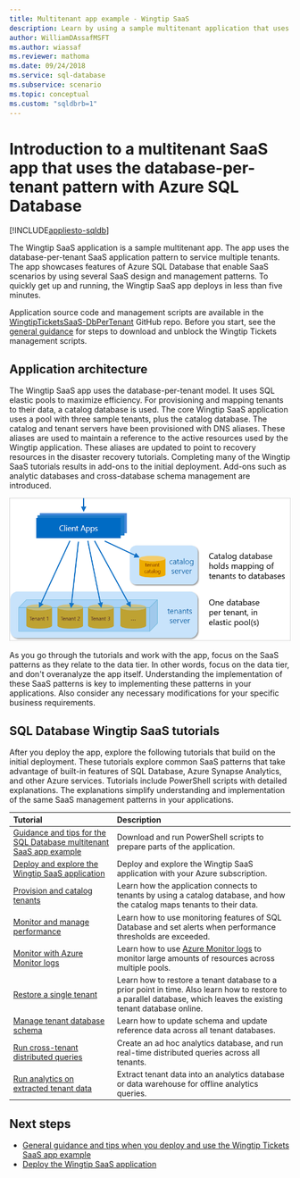 ```yaml
---
title: Multitenant app example - Wingtip SaaS
description: Learn by using a sample multitenant application that uses Azure SQL Database, the Wingtip SaaS example
author: WilliamDAssafMSFT
ms.author: wiassaf
ms.reviewer: mathoma
ms.date: 09/24/2018
ms.service: sql-database
ms.subservice: scenario
ms.topic: conceptual
ms.custom: "sqldbrb=1"
---
```

# Introduction to a multitenant SaaS app that uses the database-per-tenant pattern with Azure SQL Database
[!INCLUDE[appliesto-sqldb](../includes/appliesto-sqldb.md)]

The Wingtip SaaS application is a sample multitenant app. The app uses the database-per-tenant SaaS application pattern to service multiple tenants. The app showcases features of Azure SQL Database that enable SaaS scenarios by using several SaaS design and management patterns. To quickly get up and running, the Wingtip SaaS app deploys in less than five minutes.

Application source code and management scripts are available in the [WingtipTicketsSaaS-DbPerTenant](https://github.com/Microsoft/WingtipTicketsSaaS-DbPerTenant) GitHub repo. Before you start, see the [general guidance](saas-tenancy-wingtip-app-guidance-tips.md) for steps to download and unblock the Wingtip Tickets management scripts.

## Application architecture

The Wingtip SaaS app uses the database-per-tenant model. It uses SQL elastic pools to maximize efficiency. For provisioning and mapping tenants to their data, a catalog database is used. The core Wingtip SaaS application uses a pool with three sample tenants, plus the catalog database. The catalog and tenant servers have been provisioned with DNS aliases. These aliases are used to maintain a reference to the active resources used by the Wingtip application. These aliases are updated to point to recovery resources in the disaster recovery tutorials. Completing many of the Wingtip SaaS tutorials results in add-ons to the initial deployment. Add-ons such as analytic databases and cross-database schema management are introduced.


![Wingtip SaaS architecture](./media/saas-dbpertenant-wingtip-app-overview/app-architecture.png)


As you go through the tutorials and work with the app, focus on the SaaS patterns as they relate to the data tier. In other words, focus on the data tier, and don't overanalyze the app itself. Understanding the implementation of these SaaS patterns is key to implementing these patterns in your applications. Also consider any necessary modifications for your specific business requirements.

## SQL Database Wingtip SaaS tutorials

After you deploy the app, explore the following tutorials that build on the initial deployment. These tutorials explore common SaaS patterns that take advantage of built-in features of SQL Database, Azure Synapse Analytics, and other Azure services. Tutorials include PowerShell scripts with detailed explanations. The explanations simplify understanding and implementation of the same SaaS management patterns in your applications.


| Tutorial | Description |
|:--|:--|
| [Guidance and tips for the SQL Database multitenant SaaS app example](saas-tenancy-wingtip-app-guidance-tips.md) | Download and run PowerShell scripts to prepare parts of the application. |
|[Deploy and explore the Wingtip SaaS application](./saas-dbpertenant-get-started-deploy.md)|  Deploy and explore the Wingtip SaaS application with your Azure subscription. |
|[Provision and catalog tenants](./saas-dbpertenant-provision-and-catalog.md)| Learn how the application connects to tenants by using a catalog database, and how the catalog maps tenants to their data. |
|[Monitor and manage performance](./saas-dbpertenant-performance-monitoring.md)| Learn how to use monitoring features of SQL Database and set alerts when performance thresholds are exceeded. |
|[Monitor with Azure Monitor logs](./saas-dbpertenant-log-analytics.md) | Learn how to use [Azure Monitor logs](/azure/azure-monitor/logs/log-query-overview) to monitor large amounts of resources across multiple pools. |
|[Restore a single tenant](./saas-dbpertenant-restore-single-tenant.md)| Learn how to restore a tenant database to a prior point in time. Also learn how to restore to a parallel database, which leaves the existing tenant database online. |
|[Manage tenant database schema](saas-tenancy-schema-management.md)| Learn how to update schema and update reference data across all tenant databases. |
|[Run cross-tenant distributed queries](saas-tenancy-cross-tenant-reporting.md) | Create an ad hoc analytics database, and run real-time distributed queries across all tenants.  |
|[Run analytics on extracted tenant data](saas-tenancy-tenant-analytics.md) | Extract tenant data into an analytics database or data warehouse for offline analytics queries. |


## Next steps

- [General guidance and tips when you deploy and use the Wingtip Tickets SaaS app example](saas-tenancy-wingtip-app-guidance-tips.md)
- [Deploy the Wingtip SaaS application](./saas-dbpertenant-get-started-deploy.md)
